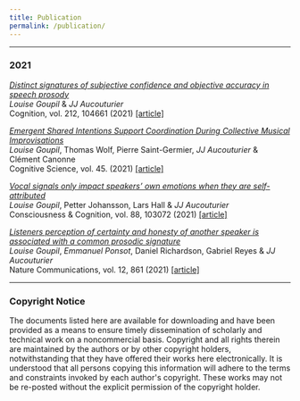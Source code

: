 ```yaml
---
title: Publication
permalink: /publication/
---
```


<hr>

### 2021

[_Distinct signatures of subjective confidence and objective accuracy in speech prosody_](https://www.sciencedirect.com/science/article/abs/pii/S0010027721000809)<br>
*Louise Goupil* & *JJ Aucouturier*<br>
Cognition, vol. 212, 104661 (2021) [[article]]({{site.baseurl}}/articles/2021/Goupil_Cognition_2021.pdf) <br>

[_Emergent Shared Intentions Support Coordination During Collective Musical Improvisations_](https://onlinelibrary.wiley.com/doi/abs/10.1111/cogs.12932) <br>
*Louise Goupil*, Thomas Wolf, Pierre Saint-Germier, *JJ Aucouturier* & Clément Canonne<br>
Cognitive Science, vol. 45. (2021) [[article]]({{site.baseurl}}/articles/2021/Goupil_Cognitive_Science_2021.pdf) <br>

[_Vocal signals only impact speakers’ own emotions when they are self-attributed_](https://www.sciencedirect.com/science/article/abs/pii/S1053810020305390?dgcid=coauthor)<br>
*Louise Goupil*, Petter Johansson, Lars Hall & *JJ Aucouturier* <br>
Consciousness & Cognition, vol. 88, 103072 (2021) [[article]]({{site.baseurl}}/articles/2021/Goupil_Consciousness_Cognition_2021.pdf) <br> 

[_Listeners perception of certainty and honesty of another speaker is associated with a common prosodic signature_](https://www.nature.com/articles/s41467-020-20649-4)<br>
*Louise Goupil*, *Emmanuel Ponsot*, Daniel Richardson, Gabriel Reyes & *JJ Aucouturier*<br>
Nature Communications, vol. 12, 861 (2021) [[article]]({{site.baseurl}}/articles/2021/Goupil_Nature_Communications_2021.pdf) <br>


<!-- Liuni, M., Ardaillon, L., Bonal, L., Seropian, L. & Aucouturier (2020) ANGUS: Real-time manipulation of vocal roughness for emotional speech transformation. arxiv 2008.11214 [html]

Nakai, T, Rachman, L., Arias, P., Okanoya, K. & Aucouturier, JJ. (2020) A language-familiarity effect on the recognition of computer-transformed vocal emotional cues. bioRxiv, 521641. [html]
Journal articles

Goupil, L., Saint-Germier, P., Rouvier, G., Schwartz, D. & Canonne, C. (2020) Musical coordination in a large group without plans nor leaders. Scientific reports vol. 10 (20377). [html]

Arias, P., Rachman, L., Liuni, M. & Aucouturier, JJ. (2020). Beyond Correlation: Acoustic Transformation Methods for the Experimental Study of Emotional Voice and Speech. Emotion Review, 1-13. [html] [hal-02907502].

Arias, P., Soladié, C., Bouafif, O., Roebel, A., Séguier, R. & Aucouturier, JJ. (2020) Realistic manipulation of facial and vocal smiles in real-world video streams. IEEE Transactions on Affective Computing, Vol. 11(3) [pdf]

Wollman, I., Arias, P., Aucouturier, J. J., & Morillon, B. (2020). Neural entrainment to music is sensitive to melodic spectral complexity. Journal of Neurophysiology, 123(3), 1063-1071. [hal-02475989]

Liuni, M., Ponsot, E., Bryant, G. & Aucouturier, JJ. (2020) Sound context modulates perceived vocal emotion, Behavioural Processes, Volume 172, March 2020, 104042 [html] [author’s copy]

2019
Journal articles

Guerrier, G., Lellouch, L., Liuni, M., Vaglio, A. Rothschild, P-R., Baillard, C. & Aucouturier, JJ. (2019) Vocal markers of pre-operative anxiety: a pilot study, British Journal of Anaesthesia Volume 123, Issue 4, Pages e486–e488. [html] [pdf] [hal-02371725]

Ollivier, R., Goupil, L., Liuni, M., Aucouturier, JJ (2019) Enjoy The Violence: Is appreciation for extreme music the result of cognitive control over the threat response system? Music Perception, 37(2). [preprint] [hal-02004459v2]

Rachman, L., Dubal, S., & Aucouturier, JJ, (2019) Happy you, happy me: expressive changes on a stranger’s voice recruit faster implicit processes than self-produced expressions. Social, Cognitive and Affective Neurosciences (SCAN). [html] [hal-02165952]

Burred, J. J., Ponsot, E., Goupil, L., Liuni, M., & Aucouturier, J. J. (2019). CLEESE: An open-source audio-transformation toolbox for data-driven experiments in speech and music cognition. PloS one, 14(4), e0205943.[html] [hal-02004467v2]

Goupil, L. & Aucouturier, JJ. (2019) Musical pleasure and musical emotions (Commentary on Ferreri et al., 2019). Proceedings of the National Academy of Sciences, Vol. 116 (9), 3364-336628. [html] [author’s copy] [hal-02371226]

Aucouturier, JJ (2019) Vers un appareillage auditif personnalisé qui préserve les émotions. Actes du Congrés du Syndicat National des Audioprothésistes Français (UNSAF). [hal-02371704]
2018
Journal articles

Arias, P., Belin, P. & Aucouturier, JJ. (2018) Auditory smiles trigger unconscious facial imitations. Current Biology. Vol. 28 (4), PR782-R783. [html] [pdf] [SI]

Ponsot, E., Burred, JJ., Belin, P. & Aucouturier, JJ. (2018) Cracking the social code of speech prosody using reverse correlation, Proceedings of the National Academy of Sciences. [html] [pdf]

Ponsot, E., Arias, P. & Aucouturier, JJ. (2018). Uncovering mental representations of smiled speech using reverse correlation. J. Acoust. Soc. Am. 143 (1). [html] [pdf]
Proceedings

Gentilucci, M., Ardaillon, L. & Liuni, M. (2018) Vocal distortion and real-time processing of roughness. in Proc. International Computer Music Conference. [pdf]
2017
Journal articles

Aucouturier, J.J. & Canonne, C. (2017). Musical friends and foes: the social cognition of affiliation and control in improvised interactions. Cognition, vol.161, April 2017, Pages 94–108. [html] [pdf]

Rachman, L., Liuni, M., Arias, P., Lind, A., Johansson, P., Hall, L., Richardson, D., Watanabe, K., Dubal, S. and Aucouturier, J.J. (2017) DAVID: An open-source platform for real-time transformation of infra-segmental emotional cues in running speech. Behaviour Research Methods. February 2018, Volume 50, Issue 1, pp 323–343. doi: 10.3758/s13428-017-0873-y. [html] [pdf]
Conference proceedings / abstracts

Liuni, M., Ponsot, E. & Aucouturier, JJ. (2017). Not so scary anymore: Screaming voices embedded in harmonic contexts are more positive and less arousing. European Society for the Cognitive Sciences of Music, Ghent, Belgium, July 2017 (accepted).

Aucouturier, JJ & Canonne, C. (2017). Is musical consonance a signal of social affiliation? European Society for the Cognitive Sciences of Music, Ghent, Belgium, July 2017 (accepted).
Invited Talks

Two examples of automatic reactions to vocal timbre cues. International Workshop in Timbre. Berlin, Germany, Jan. 2017.
2016
Journal articles

Boidron, L., Boudenia, K., Avena, C., Boucheix, J-M. and Aucouturier, J.J. (2016) Emergency medical triage decisions are swayed by computer-manipulated cues of physical dominance in caller’s voice. Scientific Reports 6, 30219, doi:10.1038/srep30219 [html] [pdf]

Aucouturier, J.J., Johansson, P., Hall, L., Segnini, R., Mercadié, L. & Watanabe, K. (2016) Covert Digital Manipulation of Vocal Emotion Alter Speakers’ Emotional State in a Congruent Direction. Proceedings of the National Academy of Sciences, vol. 113 no. 4, doi: 10.1073/pnas.1506552113 [html] [pdf]

Aucouturier, JJ. (2016) L’apport des technologies de la musique pour la recherche en neurosciences. L’Étincelle – revue du Centre Georges Pompidou.
Conference proceedings / abstracts

Arias, P.,  (2016) Emotional mimicry induced by manipulated speech,  Journées Jeunes Chercheurs Acoustique, Audition et Signal audio, (JJCAAS), Paris, France
Invited Talks

Is musical consonance a signal of social affiliation? (JJ Aucouturier) Tokyo Workshop on Music cognition, emotion and audio technology, Tokyo, Japan, Nov. 2016

Effects of speaker identity on emotion-related auditory change detection (L. Rachman) Tokyo Workshop on Music cognition, emotion and audio technology, Tokyo, Japan, Nov. 2016

Cross-language interaction in emotion recognition (T. Nakai) Tokyo Workshop on Music cognition, emotion and audio technology, Tokyo, Japan, Nov. 2016

Emotional mimicry induced by manipulated speech (P. Arias) Tokyo Workshop on Music cognition, emotion and audio technology, Tokyo, Japan, Nov. 2016

Uncovering mental representations of social traits in the voice (E. Ponsot) Tokyo Workshop on Music cognition, emotion and audio technology, Tokyo, Japan, Nov. 2016

Real-time transformations of emotional speech alter speaker’s emotions in a congruent direction (JJ. Aucouturier). Workshop on Auditory Neuroscience, Cognition and Modelling (WANCM’16), London, UK, Feb. 2016

La communication d’attitudes sociales par la musique (JJ Aucouturier). Rencontres internationales du GDR ESARS (Esthétique, art et science), Paris, France, Jan. 2016.
2015
Journal articles

Aucouturier, J. J., Fujita, M., & Sumikura, H. (2015). Experiential response and intention to purchase in the cocreative consumption of music : The Nine Inch Nails experiment. Journal of Consumer Behaviour. DOI: 10.1002/cb.1510 [pdf]

Canonne, C. & Aucouturier, J. J. (2015). Play together, think alike : Shared mental models in expert music improvisers. Psychology of Music, 44(3). doi:10.1177/0305735615577406 [pdf]

Lagrange, M., Lafay, G., Defreville, B., & Aucouturier, J. J. (2015). The bag-of-frames approach : a not so sufficient model for urban soundscapes, after all. Journal of the Acoustical Society of America, 138, EL487. doi: 10.1121/1.4935350 [pdf]

Hemery, E., & Aucouturier, J. J. (2015). One hundred ways to process time, frequency, rate and scale in the auditory cortex : a pattern-recognition meta-analysis. Frontiers in Computational Neuroscience, 9(80). doi:  10.3389/fncom.2015.00080 [pdf]
Conference proceedings / abstracts

Aucouturier, J.J. & Canonne, C. (2015) Music does not only communicate intrapersonal emotions, but also interpersonal attitudes, Fifth International Conference on Music and Emotions, (ICME5), Geneva, Suisse.

Rachman, L., Liuni, M., Arias, P. & Aucouturier, J.J. (2015) A new tool to synthesize speech-like emotional expression onto music, speech or any pre-existing audio signal, Fifth International Conference on Music and Emotions, (ICME5), Geneva, Suisse.

Aucouturier, J.J. & Canonne, C. (2015) Music does not only regulate, but directly and reliably communicates social attitudes, Ninth Triennial Conference of the European Society for the Cognitive Sciences of Music, Manchester, UK.

Nonaka, Y., Aucouturier, J.J., Katahira, K. & Okanoya, K. (2015) Developmental diversity in infant cry through maternal interactions, Tokyo Lectures in Language Evolution, Tokyo, Japan.
Invited Talks

Peut-on créer une société rien qu’avec de la musique ?, Journée Science et Musique (JSM’15), Rennes, France, Septembre 2015



<hr>

### 2020

<hr>

### 2019

<hr>

### 2018

-->

<hr>

### Copyright Notice

The documents listed here are available for downloading and have been provided as a means to ensure timely dissemination of scholarly and technical work on a noncommercial basis. Copyright and all rights therein are maintained by the authors or by other copyright holders, notwithstanding that they have offered their works here electronically. It is understood that all persons copying this information will adhere to the terms and constraints invoked by each author's copyright. These works may not be re-posted without the explicit permission of the copyright holder.
